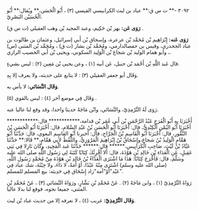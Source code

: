 ٣٠٩٢ -** ت س ق:** عباد بن ليث الكرابيسي القيسي (٣) ، أَبُو الْحَسَن،** ويُقال:** أَبُو الْحُسَيْن البَصْرِيّ.

**رَوَى عَن:** بهز بْن حَكِيم، وعبد المجيد بْن وهب العقيلي (ت س ق) .

**رَوَى عَنه:** إِبْرَاهِيم بْن مُحَمَّد بْن عرعرة، وإسحاق بْن أَبي إسرائيل، وعثمان بن طالوت بن عباد الجحدري، وقيس بن حفصالدارمي، ومُحَمَّد بْن بشار (ت ق) ، ومُحَمَّد بْن المثنى (س) ، وأبو همام الوليد بْن شجاع بْن الْوَلِيد السكوني، ويحيى بْن أَبي الخصيب الرازي.

قال عَبد اللَّهِ بْن أَحْمَد بْن حنبل، عَن أبيه (١) ، وعن يحيى بْن مَعِين (٢) : ليس بشيءٍ.

وَقَال أبو جعفر العقيلي (٣) : لا يتابع على حديثه، ولا يعرف إلا بِهِ.

**وَقَال النَّسَائي:** لا بأس به.

وَقَال فِي موضع آخر (٤) : ليس بالقوي (٥) .

رَوَى لَهُ التِّرْمِذِيّ، والنَّسَائي، وابْن مَاجَهْ حديثا واحدا، وقد وقع لنا عاليا عنه.

أَخْبَرَنَا بِهِ أَبُو الْفَرَجِ عَبْدُ الرَّحْمَنِ بْن أَبي عُمَر بْن قدامة،************ قال:************ أَخْبَرَنَا أَبُو اليُمْنِ الْكِنْدِيُّ، قال: أَخْبَرَنَا أَبُو الْحَسَنِ بْنُ عَبْدِ السَّلامِ، قال: أَخْبَرَنَا أَبُو الْحَسَنِ بْنُ النَّقُّورِ، قال: أَخْبَرَنَا أَبُو الْقَاسِمِ بْنُ الْجَرَّاحِ، قال: أخبرنا أَبُو القاسم البغوي، قال: حَدَّثَنَا أَبُو هَمَّامٍ الْوَلِيدُ بْنُ شجاع،وإِسْحَاقُ بْنُ إِبْرَاهِيمَ الْمَرْوَزِيُّ، واللَّفْظُ لأَبِي هَمَّامٍ،** قَالا:** حَدَّثَنَا عَبَّادُ بْنُ لَيْثٍ، صَاحِبِ الْكَرَابِيسِ،****** قال:****** حَدَّثَنَا عَبد الْمَجِيدِ، وكَانَ نَازِلا فِي بَنِي عَقِيلٍ، عَنِ الْعَدَاءِ بْنِ خَالِدِ بْنِ هَوْذَةَ، قال: أَلا أُقْرِئُكَ كِتَابًا كَتَبَهُ لِي رَسُول اللَّهِ صلى الله عليه وسَلَّمَ، قال: فَأَخْرَجَ كِتَابًا: هَذَا مَا اشْتَرَى الْعَدَّاءُ بْنُ خَالِدِ بْنِ هَوْذَةَ مِنْ مُحَمَّدٍ رَسُولِ اللَّهِ، (صلى الله عليه وسلم) اشْتَرَى مِنْهُ عَبْدًا، أَوْ أَمَةً، لا دَاءَ، ولا خِبْثَةَ، شك عباد فِي "عَبْد"أَوْ"أمة"زاد إِسْحَاق فِي حَدِيثه: بيع المسلم للمسلم.

رَوَاهُ التِّرْمِذِيّ (١) ، وابن مَاجَهْ (٢) . عَنْ مُحَمَّدِ بْنِ بَشَّارٍ، ورَوَاهُ النَّسَائي (٣) ، عَنْ مُحَمَّدِ بْنِ المثنى، جميعا نحوه، فوقع لنا بدلا عاليا.

**وَقَال التِّرْمِذِيّ:** غريب (٤) ، لا نعرفه إلا من حديث عباد بْن ليث.